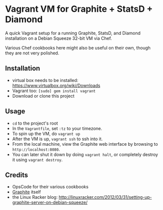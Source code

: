 Vagrant VM for Graphite + StatsD + Diamond
=======================
A quick Vagrant setup for a running Graphite, StatsD, and Diamond installation on a Debian Squeeze 32-bit VM via Chef.

Various Chef cookbooks here might also be useful on their own, though they are not very polished.

Installation
------------------------------------------
- virtual box needs to be installed: https://www.virtualbox.org/wiki/Downloads
- Vagrant too: `[sudo] gem install vagrant`
- Download or clone this project

Usage
--------------------------------------------------------
- `cd` to the project's root
- In the `Vagrantfile`, set `:tz` to your timezone.
- To spin up the VM, do `vagrant up`
- After the VM is up, `vagrant ssh` to ssh into it.
- From the local machine, view the Graphite web interface by browsing to `http://localhost:8080`.
- You can later shut it down by doing `vagrant halt`, or completely destroy it using `vagrant destroy`.

Credits
------------------
- OpsCode for their various cookbooks
- [Graphite](http://graphite.wikidot.com/) itself
- the Linux Racker blog: http://linuxracker.com/2012/03/31/setting-up-graphite-server-on-debian-squeeze/
